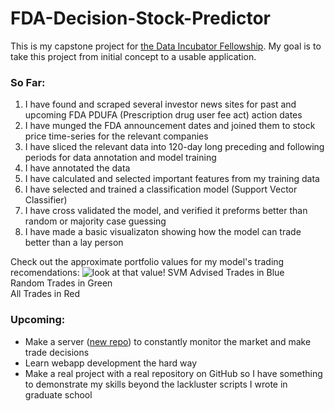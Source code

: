 # FDA-Decision-Stock-Predictor
This is my capstone project for [the Data Incubator Fellowship](https://www.thedataincubator.com/fellowship.html). 
My goal is to take this project from initial concept to a usable application. 
### So Far:
1. I have found and scraped several investor news sites for past and upcoming FDA PDUFA (Prescription drug user fee act) action dates
1. I have munged the FDA announcement dates and joined them to stock price time-series for the relevant companies
1. I have sliced the relevant data into 120-day long preceding and following periods for data annotation and model training
1. I have annotated the data
1. I have calculated and selected important features from my training data
1. I have selected and trained a classification model (Support Vector Classifier)
1. I have cross validated the model, and verified it preforms better than random or majority case guessing
1. I have made a basic visualizaton showing how the model can trade better than a lay person

Check out the approximate portfolio values for my model's trading recomendations:
![look at that value!](https://i.imgur.com/0jmjKXH.png)
SVM Advised Trades in Blue<br>Random Trades in Green<br>All Trades in Red

### Upcoming:
* Make a server ([new repo](https://github.com/BenDavidAaron/pharm-predict-roboadvisor)) to constantly monitor the market and make trade decisions
* Learn webapp development the hard way
* Make a real project with a real repository on GitHub so I have something to demonstrate my skills beyond the lackluster scripts I wrote in graduate school
